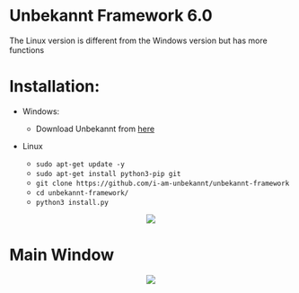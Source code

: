 # Unbekannt Framework 6.0
The Linux version is different from the Windows version but has more functions

# Installation:

* Windows:
  * Download Unbekannt from [here](https://www.mediafire.com/file/2m44jdtdj5ian6c/Unbekannt-Setup-6.0.exe/file)
  
* Linux
  * `sudo apt-get update -y`
  * `sudo apt-get install python3-pip git`
  * `git clone https://github.com/i-am-unbekannt/unbekannt-framework`
  * `cd unbekannt-framework/`
  * `python3 install.py`


<p align="center">
  <img src="https://cdn.discordapp.com/attachments/808620387390324746/993284489927204904/logo.png">
</p>

# Main Window
<p align="center">
  <img src="https://cdn.discordapp.com/attachments/808620387390324746/993284096417599578/main.PNG">
</p>
